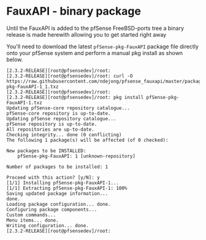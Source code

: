 # FauxAPI - binary package

Until the FauxAPI is added to the pfSense FreeBSD-ports tree a binary release is
made herewith allowing you to get started right away

You'll need to download the latest `pfSense-pkg-FauxAPI` package file directly 
onto your pfSense system and perform a manual pkg install as shown below.

```
[2.3.2-RELEASE][root@pfsensedev]/root: 
[2.3.2-RELEASE][root@pfsensedev]/root: curl -O https://raw.githubusercontent.com/ndejong/pfsense_fauxapi/master/package/pfSense-pkg-FauxAPI-1_1.txz
[2.3.2-RELEASE][root@pfsensedev]/root: 
[2.3.2-RELEASE][root@pfsensedev]/root: pkg install pfSense-pkg-FauxAPI-1.txz
Updating pfSense-core repository catalogue...
pfSense-core repository is up-to-date.
Updating pfSense repository catalogue...
pfSense repository is up-to-date.
All repositories are up-to-date.
Checking integrity... done (0 conflicting)
The following 1 package(s) will be affected (of 0 checked):

New packages to be INSTALLED:
	pfSense-pkg-FauxAPI: 1 [unknown-repository]

Number of packages to be installed: 1

Proceed with this action? [y/N]: y
[1/1] Installing pfSense-pkg-FauxAPI-1...
[1/1] Extracting pfSense-pkg-FauxAPI-1: 100%
Saving updated package information...
done.
Loading package configuration... done.
Configuring package components...
Custom commands...
Menu items... done.
Writing configuration... done.
[2.3.2-RELEASE][root@pfsensedev]/root: 
```
